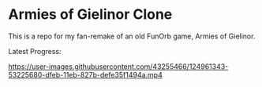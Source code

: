 # Armies of Gielinor Clone
This is a repo for my fan-remake of an old FunOrb game, Armies of Gielinor.

Latest Progress:

https://user-images.githubusercontent.com/43255466/124961343-53225680-dfeb-11eb-827b-defe35f1494a.mp4

